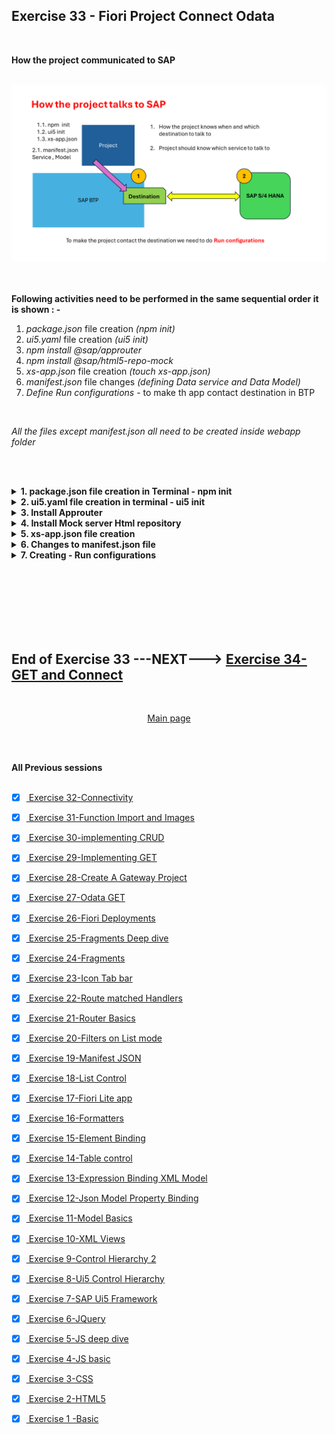 ## Exercise 33 - Fiori Project Connect Odata

</br>

**How the project communicated to SAP**

</br>
<img src="./files/ui5e33-1b.png" >
</br></br>

</br>

**Following activities need to be performed in the same sequential order it is shown : -**

1. *package.json* file creation *(npm init)*
2. *ui5.yaml* file creation *(ui5 init)*
3. *npm install @sap/approuter*
4. *npm install @sap/html5-repo-mock*
5. *xs-app.json* file creation *(touch xs-app.json)*
6. *manifest.json* file changes *(defining Data service and Data Model)*
7. *Define Run configurations* - to make th app contact destination in BTP

</br>

*All the files except manifest.json all need to be created inside webapp folder*

</br></br>

<details>
<summary> <b> 1. package.json file creation in Terminal - npm init </b> </summary>
</br>
<img src="./files/ui5e33-2.png" >
</br></br>
<img src="./files/ui5e33-3.png" >
</br></br>
<img src="./files/ui5e33-4.png" >
</br></br>
</details>

<details>
<summary> <b> 2. ui5.yaml file creation in terminal - ui5 init </b> </summary>
</br>

Check whether the SAP ui5 command line interface is installed in the system  *command ( npm list -g )*

</br>
<img src="./files/ui5e33-5a.png" >
</br></br>

Install SAP ui5 (Command line interface) CLI if it is not installed you may get error if it is installed can proceed to next step

</br></br>
<img src="./files/ui5e33-5.png" >
</br></br>

do ui5 init for the project to create ui5.yaml file (config for ui5)

</br></br>
<img src="./files/ui5e33-6.png" >
</br></br>
<img src="./files/ui5e33-7.png" >
</br></br>
</details>

<details>
<summary> <b> 3. Install Approuter </b> </summary>
</br>

use npm install command for installing app router as shown below

</br>
<img src="./files/ui5e33-8.png" >
</br></br>
</details>

<details>
<summary> <b> 4. Install Mock server Html repository </b> </summary>
</br>

use npm install command for installing html5 mock server 

</br>
<img src="./files/ui5e33-9.png" >
</br></br>
</details>

<details>
<summary> <b> 5. xs-app.json file creation </b> </summary>
</br>

command : *touch xs-app.json* to create file xs-app.json

```bat
touch xs-app.json
```

</br>
<img src="./files/ui5e33-10.png" >
</br></br>

The file will be blank by default we need to define the configuration as shown below


"source" : "^/sap/opu/odata/" - this redirects any url call to odata service in the destination maintained in BTP

</br>
<img src="./files/ui5e33-11.png" >
</br></br>

add the OData service name to the source section in the xs-app.json file as shown below

</br>

```json

{

    "welcomeFile": "webapp/index.html",
    "authenticationMethod": "none",
    "routes":[
        {

            "authenticationType": "none",
            "source" : "^/sap/opu/odata/ZJUNE_19062024_SRV",
            "destination": "S4D"
        }
    ]
}

```

in json file on source section this symbol is used '^' it is a regular expression in JS : https://www.w3schools.com/jsref/jsref_obj_regexp.asp

</br></br>
</details>


<details>
<summary> <b> 6. Changes to manifest.json file </b> </summary>
</br>

added following 2 section to manifest.json file

```json

// section 1 - App 
    "sap.app": {
        "id": "ntt.hr.payroll",
        "description": "{{APP_TITLE}}",
        "applicationVersion": "1.0.0",
        "type": "application",
        "title": "{{APP_DESCRIPTION}}",
        "i18n": "i18n/i18n.properties",
//////////////////////////////     CHANGE BEGIN   
        "dataSources": {

            "danteService":{
                "uri": "/sap/opu/odata/ZJUNE_19062024_SRV/",
                "type" : "OData",
                "settings": {
                    "odataVersion": "2.0"
                }
            }
        }
    }
//////////////////////////////     CHANGE END

// section 2 - models 

        "models": {
            "i18n": {
                "type": "sap.ui.model.resource.ResourceModel",
                "uri": "i18n/i18n.properties"
            },
            "local": {
                "type": "sap.ui.model.json.JSONModel",
                "uri": "model/mockdata/fruits.json"
            },
//////////////////////////////     CHANGE BEGIN                    
            "":{
                "type": "sap.ui.model.odata.v2.OdataModel",
                "settings":{

                },

                "dataSource": "danteService",
                "preload": true
            }
//////////////////////////////     CHANGE END                
        }

```

</br></br>

**manifest.json before change**

```JSON
{
    "_version": "1.123",
    "sap.app": {
        "id": "ntt.hr.payroll",
        "description": "{{APP_TITLE}}",
        "applicationVersion": "1.0.0",
        "type": "application",
        "title": "{{APP_DESCRIPTION}}",
        "i18n": "i18n/i18n.properties"
    },
    "sap.ui": {
        "technology": "UI5",
        "icons": {
            "icon": "sap-icon://home"
        },
        "deviceTypes": {
            "desktop": true,
            "tablet": true,
            "phone": true
        }
    },
    "sap.ui5": {
        "dependencies": {
            "minUI5Version": "1.123",
            "libs": {
                "sap.m": {},
                "sap.ui.table": {}
            }
        },
        "rootView":{
            "id": "idAppView",
            "type": "XML",
            "viewName": "ntt.hr.payroll.view.App"
        },
        "routing": {
            "config":{
                "routerClass": "sap.m.routing.Router",
                "viewPath": "ntt.hr.payroll.view",
                "viewType": "XML",
                "controlId": "appCon",
                "clearControlAggregation": true
            },
            "routes":[{
                "name": "Master",
                "target": ["Facepage","Secondpage"],
                "pattern": ""
            },{
                "name": "Detail",
                "target": ["Facepage","Datapage"],
                "pattern": "Detail/{fruitId}"
            }],
            "targets": {
                "Facepage":{
                    "viewName": "View1",
                    "controlAggregation": "masterPages"
                },
                "Secondpage":{
                    "viewName": "empty",
                    "controlAggregation": "detailPages"
                },
                "Datapage":{
                    "viewName": "View2",
                    "controlAggregation": "detailPages"
                }
            }
        },

        "contentDensities": {
            "compact": true,
            "cozy": true
        },
        "library": {
            "css": "css/mystyle.css"
        },
        "models": {
            "i18n": {
                "type": "sap.ui.model.resource.ResourceModel",
                "uri": "i18n/i18n.properties"
            },
            "": {
                "type": "sap.ui.model.json.JSONModel",
                "uri": "model/mockdata/fruits.json"
            }
        }
    }
}

```

</br></br>

**manifest.json after change**

```JSON

{
    "_version": "1.123",
    "sap.app": {
        "id": "ntt.hr.payroll",
        "description": "{{APP_TITLE}}",
        "applicationVersion": "1.0.0",
        "type": "application",
        "title": "{{APP_DESCRIPTION}}",
        "i18n": "i18n/i18n.properties",
        "dataSources": {

            "danteService":{
                "uri": "/sap/opu/odata/ZJUNE_19062024_SRV/",
                "type" : "OData",
                "settings": {
                    "odataVersion": "2.0"
                }
            }
        }
    },
    "sap.ui": {
        "technology": "UI5",
        "icons": {
            "icon": "sap-icon://home"
        },
        "deviceTypes": {
            "desktop": true,
            "tablet": true,
            "phone": true
        }
    },
    "sap.ui5": {
        "dependencies": {
            "minUI5Version": "1.123",
            "libs": {
                "sap.m": {},
                "sap.ui.table": {}
            }
        },
        "rootView":{
            "id": "idAppView",
            "type": "XML",
            "viewName": "ntt.hr.payroll.view.App"
        },
        "routing": {
            "config":{
                "routerClass": "sap.m.routing.Router",
                "viewPath": "ntt.hr.payroll.view",
                "viewType": "XML",
                "controlId": "appCon",
                "clearControlAggregation": true
            },
            "routes":[{
                "name": "Master",
                "target": ["Facepage","Secondpage"],
                "pattern": ""
            },{
                "name": "Detail",
                "target": ["Facepage","Datapage"],
                "pattern": "Detail/{fruitId}"
            }],
            "targets": {
                "Facepage":{
                    "viewName": "View1",
                    "controlAggregation": "masterPages"
                },
                "Secondpage":{
                    "viewName": "empty",
                    "controlAggregation": "detailPages"
                },
                "Datapage":{
                    "viewName": "View2",
                    "controlAggregation": "detailPages"
                }
            }
        },

        "contentDensities": {
            "compact": true,
            "cozy": true
        },
        "library": {
            "css": "css/mystyle.css"
        },
        "models": {
            "i18n": {
                "type": "sap.ui.model.resource.ResourceModel",
                "uri": "i18n/i18n.properties"
            },
            "local": {
                "type": "sap.ui.model.json.JSONModel",
                "uri": "model/mockdata/fruits.json"
            },
            "":{
                "type": "sap.ui.model.odata.v2.OdataModel",
                "settings":{

                },

                "dataSource": "danteService",
                "preload": true
            }
        }
    }
}


```
</br></br>
</details>


<details>
<summary> <b> 7. Creating - Run configurations </b> </summary>
</br>
<img src="./files/ui5e33-12.png" >
</br></br>
<img src="./files/ui5e33-13.png" >
</br></br>
<img src="./files/ui5e33-14.png" >
</br></br>
</details>


</br></br>
</br></br>
</br></br>

## End of Exercise 33 ---NEXT---> <a href="https://github.com/Octavius-Dante/Arthelais/tree/main/ex_34"> Exercise 34-GET and Connect </a>
</br>
<p align="center"> <a href="https://github.com/Octavius-Dante/Arthelais/tree/main"> Main page </a> </p>


</br></br>

**All Previous sessions**
</br></br>

<!-- - [x] <a href="https://github.com/Octavius-Dante/Arthelais/tree/main/ex_37"> Exercise 37-Deploy app to launchpad</a>
- [x] <a href="https://github.com/Octavius-Dante/Arthelais/tree/main/ex_36"> Exercise 36-WebIde and Git integration</a>
- [x] <a href="https://github.com/Octavius-Dante/Arthelais/tree/main/ex_35"> Exercise 35-POST, GET and DELETE from Fiori</a>
- [x] <a href="https://github.com/Octavius-Dante/Arthelais/tree/main/ex_34"> Exercise 34-GET and Connect</a>
- [x] <a href="https://github.com/Octavius-Dante/Arthelais/tree/main/ex_33"> Exercise 33-Fiori Project Connect Odata</a> -->
- [x] <a href="https://github.com/Octavius-Dante/Arthelais/tree/main/ex_32"> Exercise 32-Connectivity</a>
- [x] <a href="https://github.com/Octavius-Dante/Arthelais/tree/main/ex_31"> Exercise 31-Function Import and Images</a>
- [x] <a href="https://github.com/Octavius-Dante/Arthelais/tree/main/ex_30"> Exercise 30-implementing CRUD</a>
- [x] <a href="https://github.com/Octavius-Dante/Arthelais/tree/main/ex_29"> Exercise 29-Implementing GET</a>
- [x] <a href="https://github.com/Octavius-Dante/Arthelais/tree/main/ex_28"> Exercise 28-Create A Gateway Project</a>
- [x] <a href="https://github.com/Octavius-Dante/Arthelais/tree/main/ex_27"> Exercise 27-Odata GET</a>
- [x] <a href="https://github.com/Octavius-Dante/Arthelais/tree/main/ex_26"> Exercise 26-Fiori Deployments</a>
- [x] <a href="https://github.com/Octavius-Dante/Arthelais/tree/main/ex_25"> Exercise 25-Fragments Deep dive</a>
- [x] <a href="https://github.com/Octavius-Dante/Arthelais/tree/main/ex_24"> Exercise 24-Fragments</a>
- [x] <a href="https://github.com/Octavius-Dante/Arthelais/tree/main/ex_23"> Exercise 23-Icon Tab bar</a>
- [x] <a href="https://github.com/Octavius-Dante/Arthelais/tree/main/ex_22"> Exercise 22-Route matched Handlers</a>
- [x] <a href="https://github.com/Octavius-Dante/Arthelais/tree/main/ex_21"> Exercise 21-Router Basics</a>
- [x] <a href="https://github.com/Octavius-Dante/Arthelais/tree/main/ex_20"> Exercise 20-Filters on List mode</a>
- [x] <a href="https://github.com/Octavius-Dante/Arthelais/tree/main/ex_19"> Exercise 19-Manifest JSON</a>
- [x] <a href="https://github.com/Octavius-Dante/Arthelais/tree/main/ex_18"> Exercise 18-List Control</a>
- [x] <a href="https://github.com/Octavius-Dante/Arthelais/tree/main/ex_17"> Exercise 17-Fiori Lite app</a>
- [x] <a href="https://github.com/Octavius-Dante/Arthelais/tree/main/ex_16"> Exercise 16-Formatters </a>
- [x] <a href="https://github.com/Octavius-Dante/Arthelais/tree/main/ex_15"> Exercise 15-Element Binding</a>
- [x] <a href="https://github.com/Octavius-Dante/Arthelais/tree/main/ex_14"> Exercise 14-Table control</a>
- [x] <a href="https://github.com/Octavius-Dante/Arthelais/tree/main/ex_13"> Exercise 13-Expression Binding XML Model</a>
- [x] <a href="https://github.com/Octavius-Dante/Arthelais/tree/main/ex_12"> Exercise 12-Json Model Property Binding</a>
- [x] <a href="https://github.com/Octavius-Dante/Arthelais/tree/main/ex_11"> Exercise 11-Model Basics </a>
- [x] <a href="https://github.com/Octavius-Dante/Arthelais/tree/main/ex_10"> Exercise 10-XML Views </a>
- [x] <a href="https://github.com/Octavius-Dante/Arthelais/tree/main/ex_9"> Exercise 9-Control Hierarchy 2</a>
- [x] <a href="https://github.com/Octavius-Dante/Arthelais/tree/main/ex_8"> Exercise 8-Ui5 Control Hierarchy </a>
- [x] <a href="https://github.com/Octavius-Dante/Arthelais/tree/main/ex_7"> Exercise 7-SAP Ui5 Framework </a>
- [x] <a href="https://github.com/Octavius-Dante/Arthelais/tree/main/ex_6"> Exercise 6-JQuery </a>
- [x] <a href="https://github.com/Octavius-Dante/Arthelais/tree/main/ex_5"> Exercise 5-JS deep dive </a>
- [x] <a href="https://github.com/Octavius-Dante/Arthelais/tree/main/ex_4"> Exercise 4-JS basic </a>
- [x] <a href="https://github.com/Octavius-Dante/Arthelais/tree/main/ex_3"> Exercise 3-CSS </a>
- [x] <a href="https://github.com/Octavius-Dante/Arthelais/tree/main/ex_2"> Exercise 2-HTML5</a>
- [x] <a href="https://github.com/Octavius-Dante/Arthelais/tree/main/ex_1"> Exercise 1 -Basic </a>


<!--

<details>
<summary> <b> ALL CODE CHANGES - TODAY SESSION </b> </summary>
</br>
</br>

</br>
</br>
<img src="./files/capmd12-96a.png" >
</br>
</br>
</details>

-->